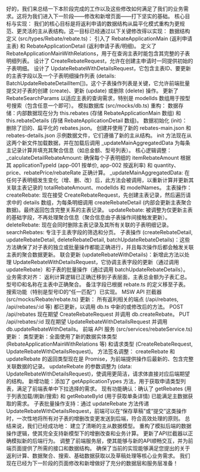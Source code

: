 好的，我们来总结一下本阶段完成的工作以及这些修改如何满足了我们的业务需求。这将为我们进入下一阶段——修改和新增页面——打下坚实的基础。
核心目标与实现：
我们的核心目标是将返利申请的数据结构从扁平化模式重构为更规范、更灵活的主从表结构。这一目标已经通过以下关键修改得以实现：
数据结构定义 (src/types/Rebate/rebate.ts)：
引入了 RebateApplicationMain (返利申请主表) 和 RebateApplicationDetail (返利申请子表/明细)。
定义了 RebateApplicationMainWithRelations，用于在查询主表时能包含其完整的子表明细列表。
设计了 CreateRebateRequest，允许在创建主申请时一同提供初始的子表明细。
设计了 UpdateRebateWithDetailsRequest，它包含主表ID、要更新的主表字段以及一个子表明细操作列表 (details: BatchUpdateRebateDetailItem[])。这个子表操作列表是关键，它允许前端批量提交对子表的创建 (create)、更新 (update) 或删除 (delete) 操作。
更新了 RebateSearchParams 以适应主表的查询需求，特别是 modelIds 数组用于按型号搜索（包含任意一个即可）。
模拟数据库 (src/mocks/db.ts) 重构：
数据存储：内部数据现在分为 this.rebates (存储 RebateApplicationMain 数组) 和 this.rebateDetails (存储 RebateApplicationDetail 数组)。
数据初始化 (init)：
删除了旧的、扁平化的 rebates.json。
创建并使用了新的 rebates-main.json 和 rebates-details.json 示例数据文件，它们遵循了新的主从结构。
init 方法现在从这两个新文件加载数据，并在加载后调用 _updateMainAggregatedData 为每条主记录计算并填充其聚合信息（如总金额、型号列表）。
核心逻辑调整：
_calculateDetailRebateAmount: 确保每个子表明细的 itemRebateAmount 根据其 applicationTypeId (app-001 按单价, app-002 按返利率) 和 quantity、price、rebatePrice/rebateRate 正确计算。
_updateMainAggregatedData: 在任何子表明细发生变化（增、删、改）后，此方法会被调用，以重新计算并更新其关联主表记录的 totalRebateAmount、modelIds 和 modelNames。
主表操作：
createRebate: 现在接受 CreateRebateRequest，先创建主表记录，然后遍历请求中的 details 数组，为每条明细调用 createRebateDetail (内部会更新主表聚合数据)。最终返回包含完整关系的主表记录。
updateRebate: 被调整为仅更新主表的基础字段，不再处理聚合信息（聚合信息由子表操作间接触发更新）。
deleteRebate: 现在会同时删除主表记录及其所有关联的子表明细记录。
searchRebates: 专注于主表字段的筛选和分页。
子表操作 (createRebateDetail, updateRebateDetail, deleteRebateDetail, batchUpdateRebateDetails)：这些方法确保了对子表的独立或批量操作都能正确进行，并且每次操作后都会触发关联主表的聚合数据更新。
联合更新 (updateRebateWithDetails)：新增此方法以处理 UpdateRebateWithDetailsRequest，它协调主表字段的更新（通过调用 updateRebate）和子表的批量操作（通过调用 batchUpdateRebateDetails）。
业务需求对齐：
返利计算逻辑已正确迁移到子表层面，主表总金额为子表汇总。
型号ID和名称在主表中正确聚合。
备注字段已根据 rebate.ts 的定义移至子表。
搜索功能（特别是型号ID的“任一匹配”）已实现。
MSW API 拦截器 (src/mocks/Rebate/rebate.ts) 更新：
所有返利相关的端点 (/api/rebates, /api/rebates/:id 等) 都已更新，以调用 db.ts 中新的或修改后的方法。
POST /api/rebates 现在期望 CreateRebateRequest 并调用 db.createRebate。
PUT /api/rebates/:id 现在期望 UpdateRebateWithDetailsRequest 并调用 db.updateRebateWithDetails。
前端 API 服务 (src/services/rebateService.ts) 更新：
类型更新：全面使用了新的数据实体类型 (RebateApplicationMainWithRelations 等) 和请求类型 (CreateRebateRequest, UpdateRebateWithDetailsRequest)。
方法签名调整：
createRebate 和 updateRebate 的返回类型现在是 Promise<RebateApplicationMainWithRelations>，为前端提供操作后最新的、包含完整关联数据的记录。
updateRebate 的参数调整为 (data: UpdateRebateWithDetailsRequest)，使调用更简洁，请求体直接对应后端期望的结构。
新增功能：添加了 getApplicationTypes 方法，用于获取申请类型列表，满足了前端表单中下拉选择的需求。
现有功能确认：确认了 getRebates (用于列表加载/刷新/搜索) 和 getRebateById (用于获取单条详情) 已能满足主数据获取的需求。
子表批量操作支持：通过 updateRebate 方法传递 UpdateRebateWithDetailsRequest，前端可以在“保存草稿”或“提交”这类操作时，一次性地将所有对子表的增删改变更发送到后端，符合高效处理的原则。
总结来说，我们已经成功地：
建立了清晰的主从数据模型。
重构了模拟后端的数据操作逻辑，使其完全支持新模型下的增删改查和业务计算。
更新了API拦截器以正确模拟新的后端行为。
调整了前端服务层，使其能够与新的API顺畅交互，并为前端页面提供了所需的接口和数据结构。
确保了当前的实现能够满足您提出的关于返利计算、数据聚合、搜索、基础数据获取以及草稿处理等核心业务需求。
我们现在已经为下一阶段的页面修改和新增做好了充分的数据层和服务层准备！